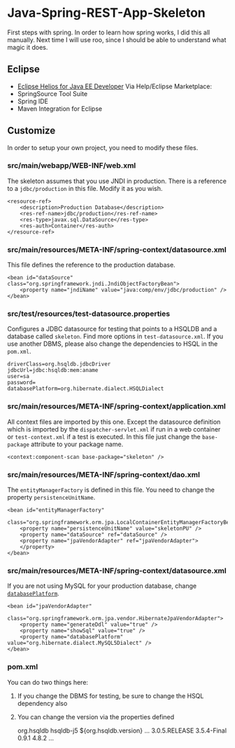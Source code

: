 Java-Spring-REST-App-Skeleton
=============================

First steps with spring. In order to learn how spring works, I did this all manually. Next time I will use roo, since I should be able to understand what magic it does.

Eclipse
-------

* [Eclipse Helios for Java EE Developer](http://www.eclipse.org/downloads/packages/eclipse-ide-java-ee-developers/heliossr2)
Via Help/Eclipse Marketplace:
* SpringSource Tool Suite
* Spring IDE
* Maven Integration for Eclipse

Customize
---------

In order to setup your own project, you need to modify these files.

### src/main/webapp/WEB-INF/web.xml

The skeleton assumes that you use JNDI in production. There is a reference to a `jdbc/production` in this file. Modify it as you wish.

    <resource-ref>
    	<description>Production Database</description>
    	<res-ref-name>jdbc/production</res-ref-name>
    	<res-type>javax.sql.DataSource</res-type>
    	<res-auth>Container</res-auth>
    </resource-ref>

### src/main/resources/META-INF/spring-context/datasource.xml

This file defines the reference to the production database.

    <bean id="dataSource" class="org.springframework.jndi.JndiObjectFactoryBean">
    	<property name="jndiName" value="java:comp/env/jdbc/production" />
    </bean>
	
### src/test/resources/test-datasource.properties

Configures a JDBC datasource for testing that points to a HSQLDB and a database called `skeleton`. Find more options in `test-datasource.xml`. If you use another DBMS, please also change the dependencies to HSQL in the `pom.xml`.

    driverClass=org.hsqldb.jdbcDriver
    jdbcUrl=jdbc:hsqldb:mem:aname
    user=sa
    password=
    databasePlatform=org.hibernate.dialect.HSQLDialect

### src/main/resources/META-INF/spring-context/application.xml

All context files are imported by this one. Except the datasource definition which is imported by the `dispatcher-servlet.xml` if run in a web container or `test-context.xml` if a test is executed. In this file just change the `base-package` attribute to your package name.

    <context:component-scan base-package="skeleton" />

### src/main/resources/META-INF/spring-context/dao.xml

The `entityManagerFactory` is defined in this file. You need to change the property `persistenceUnitName`. 

    <bean id="entityManagerFactory"
    	class="org.springframework.orm.jpa.LocalContainerEntityManagerFactoryBean">
    	<property name="persistenceUnitName" value="skeletonPU" />
    	<property name="dataSource" ref="dataSource" />
    	<property name="jpaVendorAdapter" ref="jpaVendorAdapter">
    	</property>
    </bean>

### src/main/resources/META-INF/spring-context/datasource.xml

If you are not using MySQL for your production database, change [`databasePlatform`](http://docs.jboss.org/hibernate/core/3.5/api/org/hibernate/dialect/package-summary.html). 

    <bean id="jpaVendorAdapter"
    	class="org.springframework.orm.jpa.vendor.HibernateJpaVendorAdapter">
    	<property name="generateDdl" value="true" />
    	<property name="showSql" value="true" />
    	<property name="databasePlatform" value="org.hibernate.dialect.MySQL5Dialect" />
    </bean>

### pom.xml

You can do two things here:
1. If you change the DBMS for testing, be sure to change the HSQL dependency also
2. You can change the version via the properties defined

    <dependency>
    	<groupId>org.hsqldb</groupId>
    	<artifactId>hsqldb-j5</artifactId>
    	<version>${org.hsqldb.version}</version>
    </dependency>
	...
    <properties>
    	<org.springframework.version>3.0.5.RELEASE</org.springframework.version>
    	<org.hibernate.version>3.5.4-Final</org.hibernate.version>
    	<c3p0.version>0.9.1</c3p0.version>
    	<junit.version>4.8.2</junit.version>
    ...












